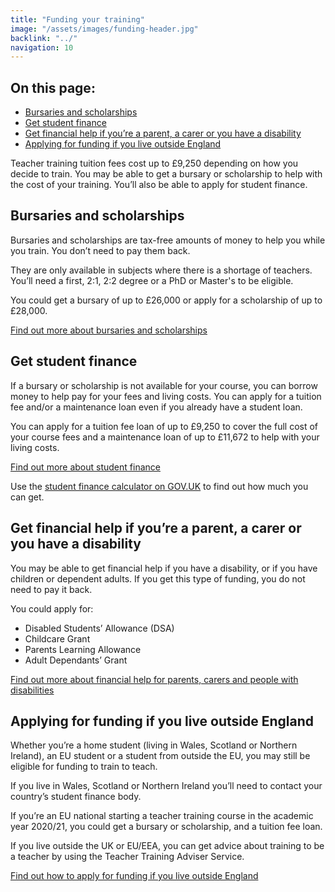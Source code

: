 ```yaml
---
title: "Funding your training"
image: "/assets/images/funding-header.jpg"
backlink: "../"
navigation: 10
---
```


<div class="content__right">
  <div class="link-block link-block--jump">
    <h2 class="link-block__header">On this page:</h2>
    <ul class="link-block__list">
      <li><a href="#bursaries-and-scholarships">Bursaries and scholarships</a></li>
      <li><a href="#get-student-finance">Get student finance</a></li>
      <li><a href="#get-financial-help-if-youre-a-parent-a-carer-or-you-have-a-disability">Get financial help if you’re a parent, a carer or you have a disability</a></li>
      <li><a href="#applying-for-funding-if-you-live-outside-england">Applying for funding if you live outside England</a></li>
    </ul>
  </div>
</div>

<div class="content__left">
  
  <p class="content-alert">Teacher training tuition fees cost up to £9,250 depending on how you decide to train. You may be able to get a bursary or scholarship to help with the cost of your training. You’ll also be able to apply for student finance.</p>
  
  <h2 id="bursaries-and-scholarships">Bursaries and scholarships</h2>
  <p>Bursaries and scholarships are tax-free amounts of money to help you while you train. You don’t need to pay them back.</p>

  <p>They are only available in subjects where there is a shortage of teachers. You’ll need a first, 2:1, 2:2 degree or a PhD or Master's to be eligible.</p>

  <p>You could get a bursary of up to £26,000 or apply for a scholarship of up to £28,000.</p>

  <p><a href="https://beta-getintoteaching.education.gov.uk/guidance#bursaries-and-scholarships" target="_blank">Find out more about bursaries and scholarships</a></p>



  <h2 id="get-student-finance">Get student finance</h2>
  <p>If a bursary or scholarship is not available for your course, you can borrow money to help pay for your fees and living costs. You can apply for a tuition fee and/or a maintenance loan even if you already have a student loan.</p>

  <p>You can apply for a tuition fee loan of up to £9,250 to cover the full cost of your course fees and a maintenance loan of up to £11,672 to help with your living costs.</p>

  <p><a href="https://beta-getintoteaching.education.gov.uk/guidance#student-finance" target="_blank">Find out more about student finance</a></p> 

  <p>Use the <a href="https://www.gov.uk/student-finance-calculator" target="_blank">student finance calculator on GOV.UK</a> to find out how much you can get.</p>

 <!-- <a href="/mailinglist/register/1">
    <div class="media-cta">
      <img src="/assets/images/cta-2.jpg" alt="">
      <div>
        Find out more about your financial options <i class="fas fa-chevron-right"></i>
      </div>
    </div>
  </a>-->

  <h2 id="get-financial-help-if-youre-a-parent-a-carer-or-you-have-a-disability" target="_blank">Get financial help if you’re a parent, a carer or you have a disability</h2>

  <p>You may be able to get financial help if you have a disability, or if you have children or dependent adults. If you get this type of funding, you do not need to pay it back.</p>


  <p>You could apply for:</p>
  <ul>
    <li><span>Disabled Students’ Allowance (DSA)</span></li>
    <li><span>Childcare Grant</span></li>
    <li><span>Parents Learning Allowance</span></li>
    <li><span>Adult Dependants’ Grant</span></li>
  </ul>
  
  <p><a href="https://beta-getintoteaching.education.gov.uk/guidance#other-types-of-financial-help-if-youre-a-parent-carer-or-you-have-a-disability" target="_blank">Find out more about financial help for parents, carers and people with disabilities</a></p>
  



  <h2 id="applying-for-funding-if-you-live-outside-england">Applying for funding if you live outside England</h2>

  <p>Whether you’re a home student (living in Wales, Scotland or Northern Ireland), an EU student or a student from outside the EU, you may still be eligible for funding to train to teach.</p>

  <p>If you live in Wales, Scotland or Northern Ireland you’ll need to contact your country’s student finance body.</p>

  <p>If you’re an EU national starting a teacher training course in the academic year 2020/21, you could get a bursary or scholarship, and a tuition fee loan.</p>

  <p>If you live outside the UK or EU/EEA, you can get advice about training to be a teacher by using the Teacher Training Adviser Service.</p>

  <p><a href="https://beta-getintoteaching.education.gov.uk/guidance#funding-if-you-live-in-wales-scotland-or-northern-ireland" target="_blank">Find out how to apply for funding if you live outside England</a></p>
  
</div>











